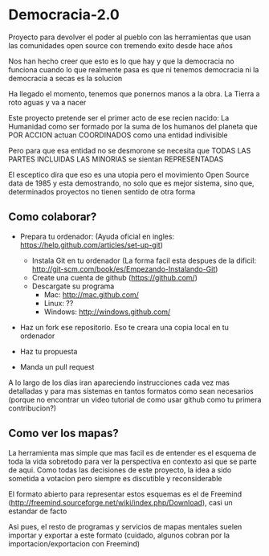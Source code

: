 Democracia-2.0
==============

Proyecto para devolver el poder al pueblo con las herramientas que usan las comunidades open source con tremendo exito desde hace años

Nos han hecho creer que esto es lo que hay y que la democracia no funciona cuando lo que realmente pasa es que ni tenemos democracia ni la democracia a secas es la solucion

Ha llegado el momento, tenemos que ponernos manos a la obra. La Tierra a roto aguas y va a nacer

Este proyecto pretende ser el primer acto de ese recien nacido: La Humanidad como ser formado por la suma de los humanos del planeta que POR ACCION actuan COORDINADOS como una entidad indivisible

Pero para que esa entidad no se desmorone se necesita que TODAS LAS PARTES INCLUIDAS LAS MINORIAS se sientan REPRESENTADAS

El esceptico dira que eso es una utopia pero el movimiento Open Source data de 1985 y esta demostrando, no solo que es mejor sistema, sino que, determinados proyectos no tienen sentido de otra forma

Como colaborar?
---------------

* Prepara tu ordenador: (Ayuda oficial en ingles: https://help.github.com/articles/set-up-git)
	* Instala Git en tu ordenador (La forma facil esta despues de la dificil: http://git-scm.com/book/es/Empezando-Instalando-Git)
	* Create una cuenta de github (https://github.com/)
	* Descargate su programa
		* Mac: http://mac.github.com/
		* Linux: ??
		* Windows: http://windows.github.com/


* Haz un fork ese repositorio. Eso te creara una copia local en tu ordenador
* Haz tu propuesta
* Manda un pull request

A lo largo de los dias iran apareciendo instrucciones cada vez mas detalladas y para mas sistemas en tantos formatos como sean necesarios (porque no encontrar un video tutorial de como usar github como tu primera contribucion?)

Como ver los mapas?
-------------------

La herramienta mas simple que mas facil es de entender es el esquema de toda la vida sobretodo para ver la perspectiva en contexto asi que se parte de aqui. Como todas las decisiones de este proyecto, la idea a sido sometida a votacion pero siempre es discutible y reconsiderable

El formato abierto para representar estos esquemas es el de Freemind (http://freemind.sourceforge.net/wiki/index.php/Download), casi un estandar de facto 

Asi pues, el resto de programas y servicios de mapas mentales suelen importar y exportar a este formato (cuidado, algunos cobran por la importacion/exportacion con Freemind)